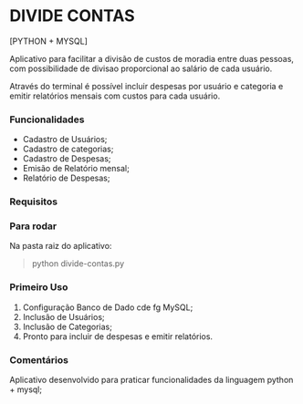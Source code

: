 # DIVIDE CONTAS

[PYTHON + MYSQL]

Aplicativo para facilitar a divisão de custos de moradia entre duas pessoas, com possibilidade de divisao proporcional ao salário de cada usuário.

Através do terminal é possível incluir despesas por usuário e categoria e emitir relatórios mensais com custos para cada usuário.

### Funcionalidades

- Cadastro de Usuários;
- Cadastro de categorias;
- Cadastro de Despesas;
- Emisão de Relatório mensal;
- Relatório de Despesas;

### Requisitos

### Para rodar

Na pasta raiz do aplicativo:
> python divide-contas.py

### Primeiro Uso

1. Configuração Banco de Dado cde fg
MySQL;
2. Inclusão de Usuários;
3. Inclusão de Categorias;
4. Pronto para incluir de despesas e emitir relatórios.

### Comentários 

Aplicativo desenvolvido para praticar funcionalidades da linguagem python + mysql;